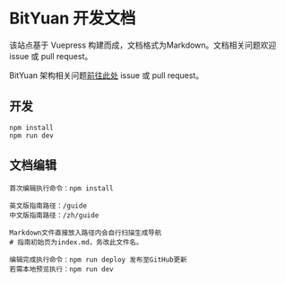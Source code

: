 # BitYuan 开发文档

该站点基于 Vuepress 构建而成，文档格式为Markdown。文档相关问题欢迎 issue 或 pull request。

BitYuan 架构相关问题[前往此处](https://github.com/bityuan/bityuan) issue 或 pull request。

## 开发
```
npm install
npm run dev
```

## 文档编辑
```
首次编辑执行命令：npm install

英文版指南路径：/guide
中文版指南路径：/zh/guide

Markdown文件直接放入路径内会自行扫描生成导航
# 指南初始页为index.md，务改此文件名。

编辑完成执行命令：npm run deploy 发布至GitHub更新
若需本地预览执行：npm run dev
```